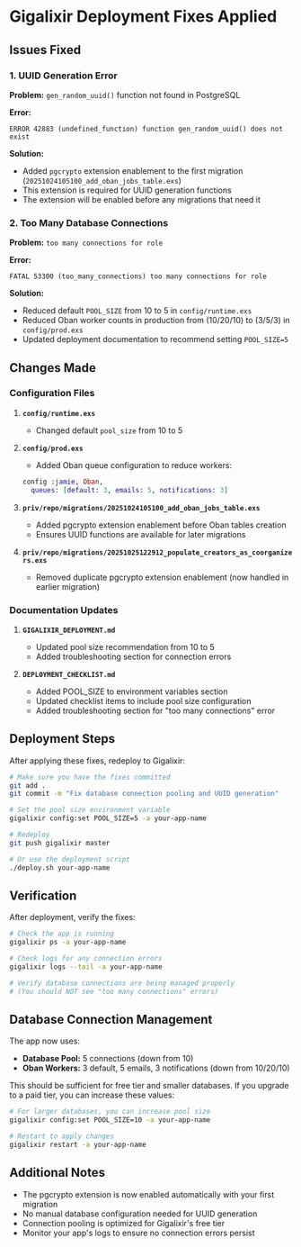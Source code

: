 # Gigalixir Deployment Fixes Applied

## Issues Fixed

### 1. UUID Generation Error

**Problem:** `gen_random_uuid()` function not found in PostgreSQL

**Error:**
```
ERROR 42883 (undefined_function) function gen_random_uuid() does not exist
```

**Solution:** 
- Added `pgcrypto` extension enablement to the first migration (`20251024105100_add_oban_jobs_table.exs`)
- This extension is required for UUID generation functions
- The extension will be enabled before any migrations that need it

### 2. Too Many Database Connections

**Problem:** `too many connections for role`

**Error:**
```
FATAL 53300 (too_many_connections) too many connections for role
```

**Solution:**
- Reduced default `POOL_SIZE` from 10 to 5 in `config/runtime.exs`
- Reduced Oban worker counts in production from (10/20/10) to (3/5/3) in `config/prod.exs`
- Updated deployment documentation to recommend setting `POOL_SIZE=5`

## Changes Made

### Configuration Files

1. **`config/runtime.exs`**
   - Changed default `pool_size` from 10 to 5

2. **`config/prod.exs`**
   - Added Oban queue configuration to reduce workers:
   ```elixir
   config :jamie, Oban,
     queues: [default: 3, emails: 5, notifications: 3]
   ```

3. **`priv/repo/migrations/20251024105100_add_oban_jobs_table.exs`**
   - Added pgcrypto extension enablement before Oban tables creation
   - Ensures UUID functions are available for later migrations

4. **`priv/repo/migrations/20251025122912_populate_creators_as_coorganizers.exs`**
   - Removed duplicate pgcrypto extension enablement (now handled in earlier migration)

### Documentation Updates

1. **`GIGALIXIR_DEPLOYMENT.md`**
   - Updated pool size recommendation from 10 to 5
   - Added troubleshooting section for connection errors

2. **`DEPLOYMENT_CHECKLIST.md`**
   - Added POOL_SIZE to environment variables section
   - Updated checklist items to include pool size configuration
   - Added troubleshooting section for "too many connections" error

## Deployment Steps

After applying these fixes, redeploy to Gigalixir:

```bash
# Make sure you have the fixes committed
git add .
git commit -m "Fix database connection pooling and UUID generation"

# Set the pool size environment variable
gigalixir config:set POOL_SIZE=5 -a your-app-name

# Redeploy
git push gigalixir master

# Or use the deployment script
./deploy.sh your-app-name
```

## Verification

After deployment, verify the fixes:

```bash
# Check the app is running
gigalixir ps -a your-app-name

# Check logs for any connection errors
gigalixir logs --tail -a your-app-name

# Verify database connections are being managed properly
# (You should NOT see "too many connections" errors)
```

## Database Connection Management

The app now uses:
- **Database Pool:** 5 connections (down from 10)
- **Oban Workers:** 3 default, 5 emails, 3 notifications (down from 10/20/10)

This should be sufficient for free tier and smaller databases. If you upgrade to a paid tier, you can increase these values:

```bash
# For larger databases, you can increase pool size
gigalixir config:set POOL_SIZE=10 -a your-app-name

# Restart to apply changes
gigalixir restart -a your-app-name
```

## Additional Notes

- The pgcrypto extension is now enabled automatically with your first migration
- No manual database configuration needed for UUID generation
- Connection pooling is optimized for Gigalixir's free tier
- Monitor your app's logs to ensure no connection errors persist

